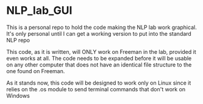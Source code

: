 # NLP_lab_GUI
This is a personal repo to hold the code making the NLP lab work graphical. It's only personal until I can get a working version to put into the standard NLP repo


This code, as it is written, will ONLY work on Freeman in the lab, provided it even works at all. The code needs to be expanded before it will be usable on any other computer that does not have an identical file structure to the one found on Freeman.

As it stands now, this code will be designed to work only on Linux since it relies on the .os module to send terminal commands that don't work on Windows
